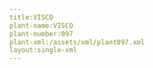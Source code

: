 ```yaml
---
title:VISCO
plant-name:VISCO
plant-number:097
plant-xml:/assets/xml/plant097.xml
layout:single-xml
---
```

